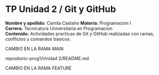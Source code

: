 # TP Unidad 2 / Git y GitHub

**Nombre y apellido:** Camila Castaño
**Materia:** Programacion I  
**Carrera:** Tecnicatura Universitaria en Programacion  
**Contenido:** Actividades practicas de Git y GitHub realizadas con ramas, conflictos y comandos basicos.

CAMBIO EN LA RAMA MAIN

repositorio-prog1/Unidad 2/README.md

CAMBIO EN LA RAMA FEATURE